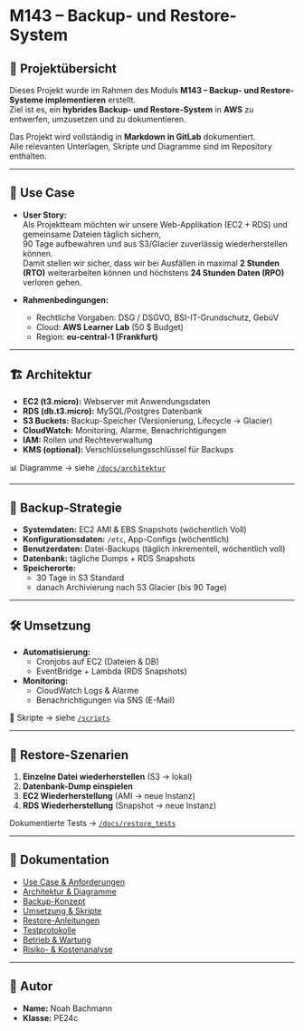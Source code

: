 # M143 – Backup- und Restore-System

## 📌 Projektübersicht
Dieses Projekt wurde im Rahmen des Moduls **M143 – Backup- und Restore-Systeme implementieren** erstellt.  
Ziel ist es, ein **hybrides Backup- und Restore-System** in **AWS** zu entwerfen, umzusetzen und zu dokumentieren.  

Das Projekt wird vollständig in **Markdown in GitLab** dokumentiert.  
Alle relevanten Unterlagen, Skripte und Diagramme sind im Repository enthalten.  

---

## 🎯 Use Case
- **User Story:**  
  Als Projektteam möchten wir unsere Web-Applikation (EC2 + RDS) und gemeinsame Dateien täglich sichern,  
  90 Tage aufbewahren und aus S3/Glacier zuverlässig wiederherstellen können.  
  Damit stellen wir sicher, dass wir bei Ausfällen in maximal **2 Stunden (RTO)** weiterarbeiten können und höchstens **24 Stunden Daten (RPO)** verloren gehen.  

- **Rahmenbedingungen:**  
  - Rechtliche Vorgaben: DSG / DSGVO, BSI-IT-Grundschutz, GebüV  
  - Cloud: **AWS Learner Lab** (50 $ Budget)  
  - Region: **eu-central-1 (Frankfurt)**  

---

## 🏗️ Architektur
- **EC2 (t3.micro):** Webserver mit Anwendungsdaten  
- **RDS (db.t3.micro):** MySQL/Postgres Datenbank  
- **S3 Buckets:** Backup-Speicher (Versionierung, Lifecycle → Glacier)  
- **CloudWatch:** Monitoring, Alarme, Benachrichtigungen  
- **IAM:** Rollen und Rechteverwaltung  
- **KMS (optional):** Verschlüsselungsschlüssel für Backups  

📊 Diagramme → siehe [`/docs/architektur`](docs/architektur)

---

## 🔄 Backup-Strategie
- **Systemdaten:** EC2 AMI & EBS Snapshots (wöchentlich Voll)  
- **Konfigurationsdaten:** `/etc`, App-Configs (wöchentlich)  
- **Benutzerdaten:** Datei-Backups (täglich inkrementell, wöchentlich voll)  
- **Datenbank:** tägliche Dumps + RDS Snapshots  
- **Speicherorte:**  
  - 30 Tage in S3 Standard  
  - danach Archivierung nach S3 Glacier (bis 90 Tage)  

---

## 🛠️ Umsetzung
- **Automatisierung:**  
  - Cronjobs auf EC2 (Dateien & DB)  
  - EventBridge + Lambda (RDS Snapshots)  
- **Monitoring:**  
  - CloudWatch Logs & Alarme  
  - Benachrichtigungen via SNS (E-Mail)  

🔗 Skripte → siehe [`/scripts`](scripts)

---

## 🔁 Restore-Szenarien
1. **Einzelne Datei wiederherstellen** (S3 → lokal)  
2. **Datenbank-Dump einspielen**  
3. **EC2 Wiederherstellung** (AMI → neue Instanz)  
4. **RDS Wiederherstellung** (Snapshot → neue Instanz)  

Dokumentierte Tests → [`/docs/restore_tests`](docs/restore_tests)

---

## 📑 Dokumentation
- [Use Case & Anforderungen](docs/01_usecase.md)  
- [Architektur & Diagramme](docs/02_architektur.md)  
- [Backup-Konzept](docs/03_backup_konzept.md)  
- [Umsetzung & Skripte](docs/04_umsetzung.md)  
- [Restore-Anleitungen](docs/05_restore_guides.md)  
- [Testprotokolle](docs/06_testprotokolle.md)  
- [Betrieb & Wartung](docs/07_betrieb_wartung.md)  
- [Risiko- & Kostenanalyse](docs/08_risiko_kosten.md)  

---

## 👤 Autor
- **Name:** Noah Bachmann  
- **Klasse:** PE24c